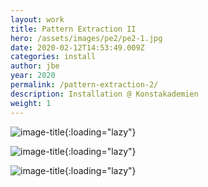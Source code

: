 ```yaml
---
layout: work
title: Pattern Extraction II
hero: /assets/images/pe2/pe2-1.jpg
date: 2020-02-12T14:53:49.009Z
categories: install
author: jbe
year: 2020
permalink: /pattern-extraction-2/
description: Installation @ Konstakademien
weight: 1
---
```


![image-title](/assets/images/pe2/pe2-2.jpg){:loading="lazy"}

![image-title](/assets/images/pe2/pe2-3.jpg){:loading="lazy"}

![image-title](/assets/images/pe2/pe2-4.jpg){:loading="lazy"}
